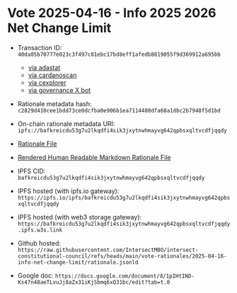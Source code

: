 
# Vote 2025-04-16 - Info 2025 2026 Net Change Limit 

- Transaction ID: `40da05b70777e023c3f497c81ebc17bd8eff1afedb8819055f9d369912a695bb`
  - [via adastat](https://adastat.net/transactions/40da05b70777e023c3f497c81ebc17bd8eff1afedb8819055f9d369912a695bb)
  - [via cardanoscan](https://cardanoscan.io/vote/40da05b70777e023c3f497c81ebc17bd8eff1afedb8819055f9d369912a695bb)
  - [via cexplorer](https://cexplorer.io/tx/40da05b70777e023c3f497c81ebc17bd8eff1afedb8819055f9d369912a695bb/governance#data)
  - [via governance X bot](https://x.com/GovActions/status/1905685564512247992)

- Rationale metadata hash: `c2829d410cee1bdd73ce0dcfba0e906b1ea7114480dfa68a1dbc2b7948f5d1bd`
- On-chain rationale metadata URI: `ipfs://bafkreicdu53g7u2lkqdfi4sik3jxytnwhmayvg642qpbsxqltvcdfjqqdy`

- [Rationale File](./rationale.jsonld)
- [Rendered Human Readable Markdown Rationale File](./rationale.jsonld.md)

- IPFS CID: `bafkreicdu53g7u2lkqdfi4sik3jxytnwhmayvg642qpbsxqltvcdfjqqdy`
- IPFS hosted (with ipfs.io gateway): `https://ipfs.io/ipfs/bafkreicdu53g7u2lkqdfi4sik3jxytnwhmayvg642qpbsxqltvcdfjqqdy`
- IPFS hosted (with web3 storage gateway): `https://bafkreicdu53g7u2lkqdfi4sik3jxytnwhmayvg642qpbsxqltvcdfjqqdy.ipfs.w3s.link`

- Github hosted: `https://raw.githubusercontent.com/IntersectMBO/intersect-constitutional-council/refs/heads/main/vote-rationales/2025-04-16-info-net-change-limit/rationale.jsonld`
- Google doc: `https://docs.google.com/document/d/1pIHtIND-Ks47n48aeTLvuJj8aZx31iKjSbmq6xQ31bc/edit?tab=t.0`
